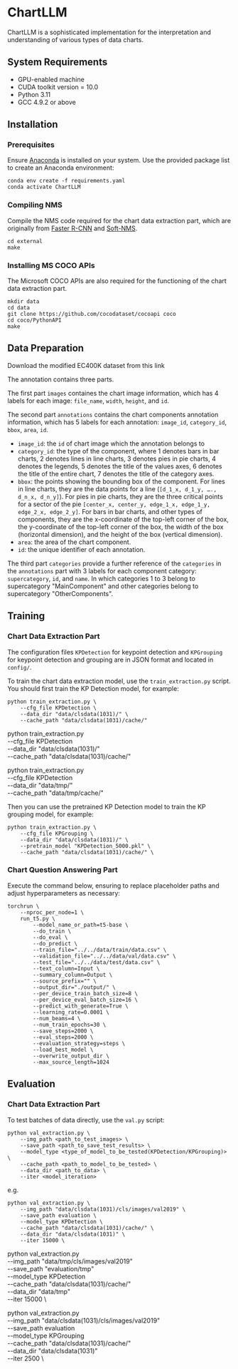 # ChartLLM

ChartLLM is a sophisticated implementation for the interpretation and understanding of various types of data charts.

## System Requirements

- GPU-enabled machine
- CUDA toolkit version = 10.0
- Python 3.11
- GCC 4.9.2 or above
  
## Installation

### Prerequisites

Ensure [Anaconda](https://anaconda.org) is installed on your system. Use the provided package list to create an Anaconda environment:

```shell
conda env create -f requirements.yaml
conda activate ChartLLM
```

### Compiling NMS

Compile the NMS code required for the chart data extraction part, which are originally from [Faster R-CNN](https://github.com/rbgirshick/py-faster-rcnn/blob/master/lib/nms/cpu_nms.pyx) and [Soft-NMS](https://github.com/bharatsingh430/soft-nms/blob/master/lib/nms/cpu_nms.pyx).

```shell
cd external
make
```

### Installing MS COCO APIs

The Microsoft COCO APIs are also required for the functioning of the chart data extraction part.

```shell
mkdir data
cd data
git clone https://github.com/cocodataset/cocoapi coco
cd coco/PythonAPI
make
```

## Data Preparation

Download the modified EC400K dataset from this link 

The annotation contains three parts. 

The first part `images` containes the chart image information, which has 4 labels for each image: `file_name`, `width`, `height`, and `id`. 

The second part `annotations` contains the chart components annotation information, which has 5 labels for each annotation: `image_id`, `category_id`,   `bbox`, `area`, `id`.

- `image_id`: the `id` of chart image which the annotation belongs to
- `category_id`: the type of the component, where 1 denotes bars in bar charts, 2 denotes lines in line charts, 3 denotes pies in pie charts, 4 denotes the legends, 5 denotes the title of the values axes, 6 denotes the title of the entire chart, 7 denotes the title of the category axes.
- `bbox`: the points showing the bounding box of the component. For lines in line charts, they are the data points for a line (`[d_1_x, d_1_y, …., d_n_x, d_n_y]`). For pies in pie charts, they are the three critical points for a sector of the pie `[center_x, center_y, edge_1_x, edge_1_y, edge_2_x, edge_2_y]`. For bars in bar charts, and other types of components, they are the x-coordinate of the top-left corner of the box, the y-coordinate of the top-left corner of the box, the width of the box (horizontal dimension), and the height of the box (vertical dimension).
- `area`: the area of the chart component.
- `id`: the unique identifier of each annotation.

The third part `categories` provide a further reference of the `categories` in the `annotations` part with 3 labels for each component category: `supercategory`, `id`, and `name`. In which categories 1 to 3 belong to supercategory "MainComponent" and other categories belong to supercategory "OtherComponents".

## Training 

### Chart Data Extraction Part

The configuration files `KPDetection` for keypoint detection and `KPGrouping` for keypoint detection and grouping are in JSON format and located in `config/`.

To train the chart data extraction model, use the `train_extraction.py` script. You should first train the KP Detection model, for example:

```shell
python train_extraction.py \
    --cfg_file KPDetection \
    --data_dir "data/clsdata(1031)/" \
    --cache_path "data/clsdata(1031)/cache/"
```

python train_extraction.py \
    --cfg_file KPDetection \
    --data_dir "data/clsdata(1031)/" \
    --cache_path "data/clsdata(1031)/cache/"

python train_extraction.py \
    --cfg_file KPDetection \
    --data_dir "data/tmp/" \
    --cache_path "data/tmp/cache/"

Then you can use the pretrained KP Detection model to train the KP grouping model, for example:

```shell
python train_extraction.py \
    --cfg_file KPGrouping \
    --data_dir "data/clsdata(1031)/" \
    --pretrain_model "KPDetection_5000.pkl" \
    --cache_path "data/clsdata(1031)/cache/" \
```

### Chart Question Answering Part

Execute the command below, ensuring to replace placeholder paths and adjust hyperparameters as necessary:

```shell
torchrun \
    --nproc_per_node=1 \
    run_t5.py \
        --model_name_or_path=t5-base \
        --do_train \
        --do_eval \
        --do_predict \
        --train_file="../../data/train/data.csv" \
        --validation_file="../../data/val/data.csv" \
        --test_file="../../data/test/data.csv" \
        --text_column=Input \
        --summary_column=Output \
        --source_prefix="" \
        --output_dir="./output/" \
        --per_device_train_batch_size=8 \
        --per_device_eval_batch_size=16 \
        --predict_with_generate=True \
        --learning_rate=0.0001 \
        --num_beams=4 \
        --num_train_epochs=30 \
        --save_steps=2000 \
        --eval_steps=2000 \
        --evaluation_strategy=steps \
        --load_best_model \
        --overwrite_output_dir \
        --max_source_length=1024
```

## Evaluation

### Chart Data Extraction Part

To test batches of data directly, use the `val.py` script:

```shell
python val_extraction.py \
    --img_path <path_to_test_images> \
    --save_path <path_to_save_test_results> \
    --model_type <type_of_model_to_be_tested(KPDetection/KPGrouping)> \
    --cache_path <path_to_model_to_be_tested> \
    --data_dir <path_to_data> \
    --iter <model_iteration>
```

e.g.

```shell
python val_extraction.py \
    --img_path "data/clsdata(1031)/cls/images/val2019" \
    --save_path evaluation \
    --model_type KPDetection \
    --cache_path "data/clsdata(1031)/cache/" \
    --data_dir "data/clsdata(1031)" \
    --iter 15000 \
```

python val_extraction.py \
    --img_path "data/tmp/cls/images/val2019" \
    --save_path "evaluation/tmp" \
    --model_type KPDetection \
    --cache_path "data/clsdata(1031)/cache/" \
    --data_dir "data/tmp" \
    --iter 15000 \

python val_extraction.py \
    --img_path "data/clsdata(1031)/cls/images/val2019" \
    --save_path evaluation \
    --model_type KPGrouping \
    --cache_path "data/clsdata(1031)/cache/" \
    --data_dir "data/clsdata(1031)" \
    --iter 2500 \